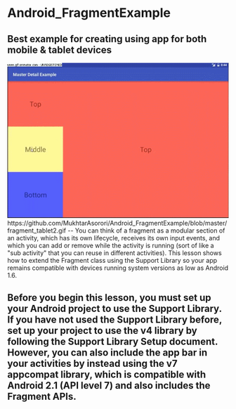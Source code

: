 # Android_FragmentExample
Best example for creating using app for both mobile &amp; tablet devices 
--
<img src="https://github.com/MukhtarAsorori/Android_FragmentExample/blob/master/fragment_tablet2.gif" />
https://github.com/MukhtarAsorori/Android_FragmentExample/blob/master/fragment_tablet2.gif
--
You can think of a fragment as a modular section of an activity, which has its own lifecycle, receives its own input events, and which you can add or remove while the activity is running (sort of like a "sub activity" that you can reuse in different activities). This lesson shows how to extend the Fragment class using the Support Library so your app remains compatible with devices running system versions as low as Android 1.6.

Before you begin this lesson, you must set up your Android project to use the Support Library. If you have not used the Support Library before, set up your project to use the v4 library by following the Support Library Setup document. However, you can also include the app bar in your activities by instead using the v7 appcompat library, which is compatible with Android 2.1 (API level 7) and also includes the Fragment APIs.
--
